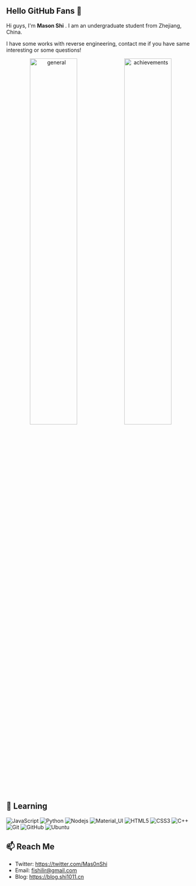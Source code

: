 ## Hello GitHub Fans 👋

Hi guys, I'm **Mason Shi** . I am an undergraduate student from Zhejiang, China. 

I have some works with reverse engineering, contact me if you have same interesting or some questions!

<p align=center>
<img align="center" src="/general.svg" alt="general" width="50%"><img align="center" src="/achievements.svg" alt="achievements" width="50%">
</p>

## 🔭 Learning

![JavaScript](https://img.shields.io/badge/-JavaScript-gray?style=flat-square&logo=javascript)
![Python](https://img.shields.io/badge/-Python-gray?style=flat-square&logo=python)
![Nodejs](https://img.shields.io/badge/-Nodejs-gray?style=flat-square&logo=Node.js)
![Material_UI](https://img.shields.io/badge/-Material_UI-gray?style=flat-square&logo=material-ui)
![HTML5](https://img.shields.io/badge/-HTML5-gray?style=flat-square&logo=html5&logoColor=white)
![CSS3](https://img.shields.io/badge/-CSS3-gray?style=flat-square&logo=css3)
![C++](https://img.shields.io/badge/-cpp-gray?style=flat-square&logo=c)
![Git](https://img.shields.io/badge/-Git-gray?style=flat-square&logo=git)
![GitHub](https://img.shields.io/badge/-GitHub-gray?style=flat-square&logo=github)
![Ubuntu](https://img.shields.io/badge/-Ubuntu-gray?style=flat-square&logo=ubuntu)


## 📫 Reach Me

- Twitter: https://twitter.com/Mas0nShi
- Email: [fishilir@gmail.com](mailto:fishilir@gmail.com)
- Blog: https://blog.shi1011.cn
